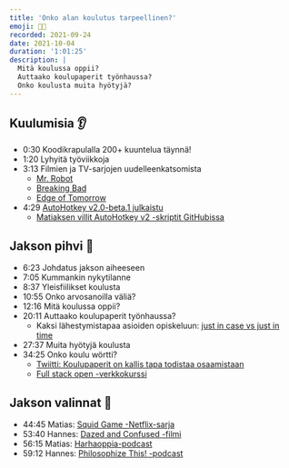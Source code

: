 ```yaml
---
title: 'Onko alan koulutus tarpeellinen?'
emoji: 👨‍🎓
recorded: 2021-09-24
date: 2021-10-04
duration: '1:01:25'
description: |
  Mitä koulussa oppii?
  Auttaako koulupaperit työnhaussa?
  Onko koulusta muita hyötyjä?
---
```


## Kuulumisia 👂

- 0:30 Koodikrapulalla 200+ kuuntelua täynnä!
- 1:20 Lyhyitä työviikkoja
- 3:13 Filmien ja TV-sarjojen uudelleenkatsomista
  - [Mr. Robot][mr-robot]
  - [Breaking Bad][breaking-bad]
  - [Edge of Tomorrow][edge-of-tomorrow]
- 4:29 [AutoHotkey v2.0-beta.1 julkaistu][ahk-v2]
  - [Matiaksen villit AutoHotkey v2 -skriptit GitHubissa][ahk-repo]

## Jakson pihvi 🥩

- 6:23 Johdatus jakson aiheeseen
- 7:05 Kummankin nykytilanne
- 8:37 Yleisfiilikset koulusta
- 10:55 Onko arvosanoilla väliä?
- 12:16 Mitä koulussa oppii?
- 20:11 Auttaako koulupaperit työnhaussa?
  - Kaksi lähestymistapaa asioiden opiskeluun:
    <span lang="en">[just in case vs just in time][jic-vs-jit]</span>
- 27:37 Muita hyötyjä koulusta
- 34:25 Onko koulu wörtti?
  - [Twiitti: Koulupaperit on kallis tapa todistaa osaamistaan][tweet]
  - [Full stack open -verkkokurssi][full-stack-open]

## Jakson valinnat 🍱

- 44:45 Matias: [Squid Game -Netflix-sarja][squid-game]
- 53:40 Hannes: [Dazed and Confused -filmi][dazed-and-confused]
- 56:15 Matias: [Harhaoppia-podcast][harhaoppia]
- 59:12 Hannes: [Philosophize This! -podcast][philosophize-this]

[ahk-repo]: https://github.com/mtsknn/AutoHotkey
[ahk-v2]: https://www.autohotkey.com/v2/
[breaking-bad]: https://www.imdb.com/title/tt0903747/
[dazed-and-confused]: https://www.imdb.com/title/tt0106677/
[edge-of-tomorrow]: https://www.imdb.com/title/tt1631867/
[full-stack-open]: https://fullstackopen.com/
[harhaoppia]: https://anchor.fm/harhaoppia
[jic-vs-jit]: https://mtsknn.fi/blog/two-types-of-skills-and-two-types-of-learning/
[mr-robot]: https://www.imdb.com/title/tt4158110/
[philosophize-this]: https://www.philosophizethis.org/
[squid-game]: https://www.imdb.com/title/tt10919420/
[tweet]: https://twitter.com/shl/status/1389937652023980038
